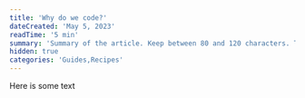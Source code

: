 ```yaml
---
title: 'Why do we code?'
dateCreated: 'May 5, 2023'
readTime: '5 min'
summary: 'Summary of the article. Keep between 80 and 120 characters. That is roughly the length of this line of text.'
hidden: true
categories: 'Guides,Recipes'
---
```


Here is some text
